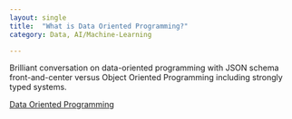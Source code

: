```yaml
---
layout: single
title:  "What is Data Oriented Programming?"
category: Data, AI/Machine-Learning

---
```

Brilliant conversation on data-oriented programming with JSON schema front-and-center versus Object Oriented Programming including strongly typed systems. 
 
[Data Oriented Programming](https://www.software-engineering-unlocked.com/data-oriented-programming/)